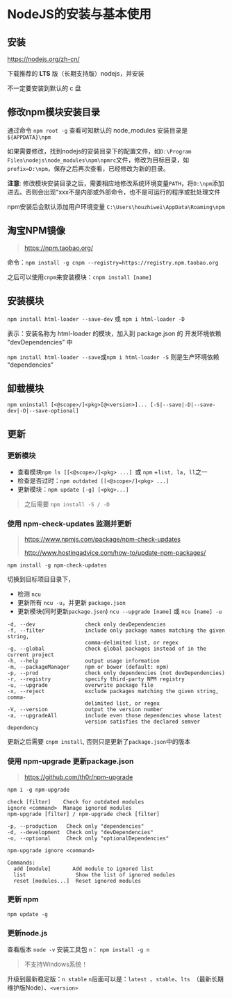 # NodeJS的安装与基本使用

## 安装

https://nodejs.org/zh-cn/

下载推荐的 **LTS** 版（长期支持版）nodejs，并安装

不一定要安装到默认的 c 盘


## 修改npm模块安装目录
通过命令 `npm root -g` 查看可知默认的 node_modules 安装目录是 `${APPDATA}\npm`

如果需要修改，找到nodejs的安装目录下的配置文件，如`D:\Program Files\nodejs\node_modules\npm\npmrc`文件，修改为目标目录，如`prefix=D:\npm`，保存之后再次查看，已经修改为新的目录。

**注意**: 修改模块安装目录之后，需要相应地修改系统环境变量`PATH`，将`D:\npm`添加进去。否则会出现“xxx不是内部或外部命令，也不是可运行的程序或批处理文件

npm安装后会默认添加用户环境变量 `C:\Users\houzhiwei\AppData\Roaming\npm`



## 淘宝NPM镜像
>https://npm.taobao.org/

命令：`npm install -g cnpm --registry=https://registry.npm.taobao.org` 

之后可以使用`cnpm`来安装模块：`cnpm install [name]`

## 安装模块
`npm install html-loader --save-dev`  或 `npm i html-loader -D`

表示：安装名称为 html-loader 的模块，加入到 package.json 的 开发环境依赖 "devDependencies" 中

`npm install html-loader --save`或`npm i html-loader -S`  则是生产环境依赖 “dependencies”

## 卸载模块
`npm uninstall [<@scope>/]<pkg>[@<version>]... [-S|--save|-D|--save-dev|-O|--save-optional]`
## 更新
### 更新模块
- 查看模块`npm ls [[<@scope>/]<pkg> ...] `或 `npm` +`list, la, ll`之一
- 检查是否过时：`npm outdated [[<@scope>/]<pkg> ...]`
- 更新模块：`npm update [-g] [<pkg>...]`
>之后需要 `npm install -S / -D`

### 使用 npm-check-updates 监测并更新
>https://www.npmjs.com/package/npm-check-updates
>
>http://www.hostingadvice.com/how-to/update-npm-packages/

`npm install -g npm-check-updates`

切换到目标项目目录下，
- 检测  `ncu`
- 更新所有 `ncu -u`，并更新 `package.json`
- 更新模块(同时更新`package.json`) `ncu --upgrade [name]`  或  `ncu [name] -u`
```shell
-d, --dev                check only devDependencies
-f, --filter             include only package names matching the given string, 
                         comma-delimited list, or regex
-g, --global             check global packages instead of in the current project
-h, --help               output usage information
-m, --packageManager     npm or bower (default: npm)
-p, --prod               check only dependencies (not devDependencies)
-r, --registry           specify third-party NPM registry
-u, --upgrade            overwrite package file
-x, --reject             exclude packages matching the given string, comma-
                         delimited list, or regex
-V, --version            output the version number
-a, --upgradeAll         include even those dependencies whose latest
                         version satisfies the declared semver dependency
```

更新之后需要 `cnpm install`, 否则只是更新了`package.json`中的版本

### 使用 npm-upgrade 更新package.json
>https://github.com/th0r/npm-upgrade

`npm i -g npm-upgrade`

````shell
check [filter]    Check for outdated modules
ignore <command>  Manage ignored modules
npm-upgrade [filter] / npm-upgrade check [filter]

-p, --production   Check only "dependencies"
-d, --development  Check only "devDependencies"
-o, --optional     Check only "optionalDependencies"

npm-upgrade ignore <command>

Commands:
  add [module]       Add module to ignored list
  list                Show the list of ignored modules
  reset [modules...]  Reset ignored modules
````



### 更新 npm 
`npm update -g`
### 更新node.js
查看版本 `node -v`
安装工具包 `n`： `npm install -g n` 
>不支持Windows系统！

升级到最新稳定版：`n stable`
`n`后面可以是：`latest `、`stable`、`lts `（最新长期维护版Node）、`<version> `
